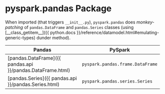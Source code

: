 # pyspark.pandas Package

When imported (that triggers `__init__.py`), `pyspark.pandas` does _monkey-patching_ of `pandas.DataFrame` and `pandas.Series` classes (using [\_\_class_getitem__]({{ python.docs }}/reference/datamodel.html#emulating-generic-types) dunder method).

Pandas | PySpark
-------|--------
[pandas.DataFrame]({{ pandas.api }}/pandas.DataFrame.html) | `pyspark.pandas.frame.DataFrame`
[pandas.Series]({{ pandas.api }}/pandas.Series.html) | `pyspark.pandas.series.Series`
